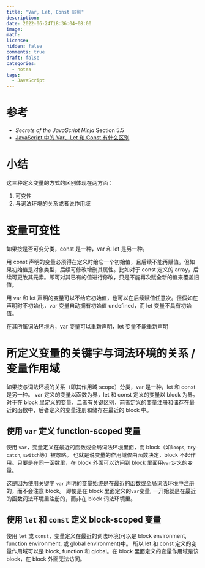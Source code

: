 ```yaml
---
title: "Var, Let, Const 区别"
description:
date: 2022-06-24T18:36:04+08:00
image:
math:
license:
hidden: false
comments: true
draft: false
categories:
  - notes
tags:
  - JavaScript
---
```


# 参考

- _Secrets of the JavaScript Ninja_ Section 5.5
- [JavaScript 中的 Var、Let 和 Const 有什么区别](https://chinese.freecodecamp.org/news/javascript-var-let-and-const/)

# 小结

这三种定义变量的方式的区别体现在两方面：

1. 可变性
2. 与词法环境的关系或者说作用域

# 变量可变性

如果按是否可变分类，const 是一种，var 和 let 是另一种。

用 const 声明的变量必须得在定义时给它一个初始值，且后续不能再赋值。但如果初始值是对象类型，后续可修改增删其属性。比如对于 const 定义的 array，后续可更改其元素。即可对其已有的值进行修改，只是不能再次赋全新的值来覆盖旧值。

用 var 和 let 声明的变量可以不给它初始值，也可以在后续赋值任意次。但假如在声明时不初始化，var 变量自动拥有初始值 undefined，而 let 变量不具有初始值。

在其所属词法环境内，var 变量可以重新声明，let 变量不能重新声明

# 所定义变量的关键字与词法环境的关系 / 变量作用域

如果按与词法环境的关系（即其作用域 scope）分类，var 是一种，let 和 const 是另一种。
var 定义的变量以函数为界，let 和 const 定义的变量以 block 为界。
对于在 block 里定义的变量，二者有关键区别，前者定义的变量注册和储存在最近的函数中，后者定义的变量注册和储存在最近的 block 中。

## 使用 `var` 定义 function-scoped 变量

使用 `var`，变量定义在最近的函数或全局词法环境里面，而 block（如`loops`, `try-catch`, `switch`等）被忽略。 也就是说变量的作用域仅由函数决定，block 不起作用。只要是在同一函数里，在 block 外面可以访问到 block 里面用`var`定义的变量。

这是因为使用关键字 `var` 声明的变量始终是在最近的函数或全局词法环境中注册的，而不会注意 block。 即使是在 block 里面定义的`var`变量, 一开始就是在最近的函数词法环境里注册的，而非在 block 词法环境里。

## 使用 `let` 和 `const` 定义 block-scoped 变量

使用 `let` 或 `const`，变量定义在最近的词法环境(可以是 block environment, function environment, 或 global environment)中。 所以 let 和 const 定义的变量作用域可以是 block, function 和 global。在 block 里面定义的变量作用域是该 block，在 block 外面无法访问。
